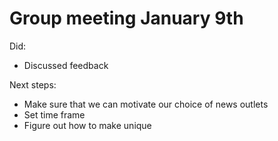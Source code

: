 # Group meeting January 9th
Did:
- Discussed feedback

Next steps:
- Make sure that we can motivate our choice of news outlets
- Set time frame 
- Figure out how to make unique 
